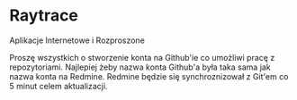 Raytrace
========

Aplikacje Internetowe i Rozproszone

Proszę wszystkich o stworzenie konta na Github'ie co umożliwi pracę z repozytoriami. Najlepiej żeby nazwa konta Github'a była taka sama jak nazwa konta na Redmine. Redmine będzie się synchroznizował z Git'em co 5 minut celem aktualizacji.

